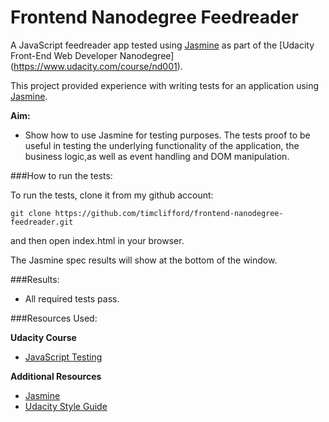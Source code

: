 Frontend Nanodegree Feedreader
=============================

A JavaScript feedreader app tested using [Jasmine](http://jasmine.github.io/) as part of the [Udacity Front-End Web Developer Nanodegree] (https://www.udacity.com/course/nd001).

This project provided experience with writing tests for an application using [Jasmine](http://jasmine.github.io/).

**Aim:**


* Show how to use Jasmine for testing purposes. The tests proof to be useful in testing the underlying functionality of the application, the business logic,as well as event handling and DOM manipulation.

###How to run the tests:

To run the tests, clone it from my github account:

```
git clone https://github.com/timclifford/frontend-nanodegree-feedreader.git
```

and then open index.html in your browser.

The Jasmine spec results will show at the bottom of the window.

###Results:

* All required tests pass.


###Resources Used:

**Udacity Course**

* [JavaScript Testing](https://www.udacity.com/course/ud549)

**Additional Resources**

* [Jasmine](http://jasmine.github.io/)
* [Udacity Style
  Guide](http://udacity.github.io/frontend-nanodegree-styleguide/javascript.html)